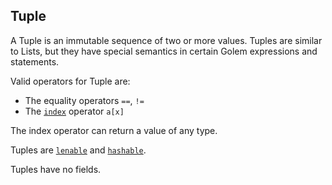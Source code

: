 ## Tuple

A Tuple is an immutable sequence of two or more values.  Tuples are similar to Lists,
but they have special semantics in certain Golem expressions and statements.

Valid operators for Tuple are:

* The equality operators `==`, `!=`
* The [`index`](interfaces.html#indexable) operator `a[x]`

The index operator can return a value of any type.

Tuples are
[`lenable`](interfaces.html#lenable) and
[`hashable`](interfaces.html#hashable).

Tuples have no fields.

